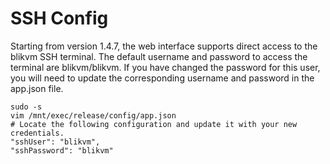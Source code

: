 # SSH Config
Starting from version 1.4.7, the web interface supports direct access to the blikvm SSH terminal. The default username and password to access the terminal are blikvm/blikvm. If you have changed the password for this user, you will need to update the corresponding username and password in the app.json file.

```
sudo -s
vim /mnt/exec/release/config/app.json
# Locate the following configuration and update it with your new credentials.
"sshUser": "blikvm",
"sshPassword": "blikvm"

```